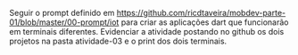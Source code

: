 Seguir o prompt definido em https://github.com/ricdtaveira/mobdev-parte-01/blob/master/00-prompt/iot
para criar as aplicações dart que funcionarão em terminais diferentes. Evidenciar a atividade postando no github os dois projetos na pasta atividade-03 e o print dos dois terminais.
